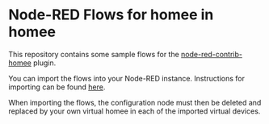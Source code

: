 # Node-RED Flows for homee in homee

This repository contains some sample flows for the
[node-red-contrib-homee](https://github.com/stfnhmplr/node-red-contrib-homee) plugin.

You can import the flows into your Node-RED instance. Instructions for importing can be found
[here](https://nodered.org/docs/user-guide/editor/workspace/import-export).

When importing the flows, the configuration node must then be deleted and replaced by your own
virtual homee in each of the imported virtual devices.
